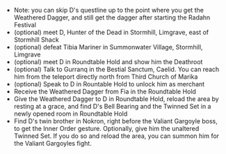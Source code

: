 - Note: you can skip D's questline up to the point where you get the Weathered Dagger, and still get the dagger after starting the Radahn Festival
- (optional) meet D, Hunter of the Dead in Stormhill, Limgrave, east of Stormhill Shack
- (optional) defeat Tibia Mariner in Summonwater Village, Stormhill, Limgrave
- (optional) meet D in Roundtable Hold and show him the Deathroot
- (optional) Talk to Gurranq in the Bestial Sanctum, Caelid. You can reach him from the teleport directly north from Third Church of Marika
- (optional) Speak to D in Rountable Hold to unlock him as merchant
- Receive the Weathered Dagger from Fia in the Roundtable Hold
- Give the Weathered Dagger to D in Roundtable Hold, reload the area by resting at a grace, and find D's Bell Bearing and the Twinned Set in a newly opened room in Roundtable Hold
- Find D's twin brother in Nokron, right before the Valiant Gargoyle boss, to get the Inner Order gesture. Optionally, give him the unaltered Twinned Set. If you do so and reload the area, you can summon him for the Valiant Gargoyles fight.